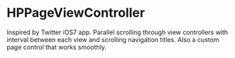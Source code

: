 HPPageViewController
====================

Inspired by Twitter iOS7 app. Parallel scrolling through view controllers with interval between each view and scrolling navigation titles. Also a custom page control that works smoothly.
